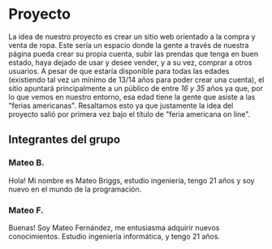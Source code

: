 # Proyecto 
La idea de nuestro proyecto es crear un sitio web orientado a la compra y venta de ropa. Este sería un espacio donde la gente a través de nuestra página pueda crear su propia cuenta, subir las prendas que tenga en buen estado, haya dejado de usar y desee vender, y a su vez, comprar a otros usuarios.
A pesar de que estaría disponible para todas las edades (existiendo tal vez un mínimo de 13/14 años para poder crear una cuenta), el sitio apuntará principalmente a un público de entre *16 y 35* años ya que, por lo que vemos en nuestro entorno, esa edad tiene la gente que asiste a las "ferias americanas". Resaltamos esto ya que justamente la idea del proyecto salió por primera vez bajo el título de "feria americana on line". 
## Integrantes del grupo
### Mateo B.
Hola! Mi nombre es Mateo Briggs, estudio ingeniería, tengo 21 años y soy nuevo en el mundo de la programación.

### Mateo F.
Buenas! Soy Mateo Fernández, me entusiasma adquirir nuevos conocimientos. Estudio ingeniería informática, y tengo 21 años.